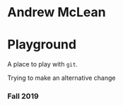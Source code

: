 # Andrew McLean
# Playground

A place to play with `git`.

Trying to make an alternative change

### Fall 2019
